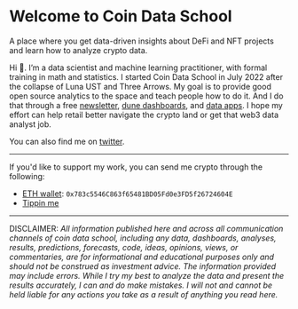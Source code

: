 # Welcome to Coin Data School

A place where you get data-driven insights about DeFi and NFT projects and learn how to analyze crypto data.

Hi 👋. I’m a data scientist and machine learning practitioner, with formal training in math and statistics. I started Coin Data School in July 2022 after the collapse of Luna UST and Three Arrows. My goal is to provide good open source analytics to the space and teach people how to do it. And I do that through a free [newsletter](https://coindataschool.substack.com/), [dune dashboards](https://dune.com/coindataschool), and [data apps](https://coindataschool.github.io/showcase/). I hope my effort can help retail better navigate the crypto land or get that web3 data analyst job.

You can also find me on [twitter](https://twitter.com/coindataschool).

---

If you'd like to support my work, you can send me crypto through the following:

- [ETH wallet](https://etherscan.io/address/0x783c5546C863f65481BD05Fd0e3FD5f26724604E): `0x783c5546C863f65481BD05Fd0e3FD5f26724604E`
- [Tippin me](https://tippin.me/@coindataschool)


---
DISCLAIMER: *All information published here and across all communication channels of coin data school, including any data, dashboards, analyses, results, predictions, forecasts, code, ideas, opinions, views, or commentaries, are for informational and educational purposes only and should not be construed as investment advice. The information provided may include errors. While I try my best to analyze the data and present the results accurately, I can and do make mistakes. I will not and cannot be held liable for any actions you take as a result of anything you read here.*
